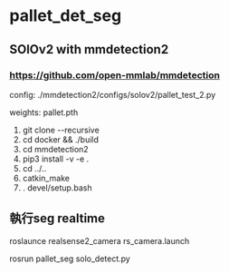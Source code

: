 # pallet_det_seg
## SOlOv2 with mmdetection2
### https://github.com/open-mmlab/mmdetection

config: ./mmdetection2/configs/solov2/pallet_test_2.py

weights: pallet.pth

1. git clone --recursive 
2. cd docker && ./build
3. cd mmdetection2
4. pip3 install -v -e .
5. cd ../..
6. catkin_make
7. . devel/setup.bash

## 執行seg realtime
roslaunce realsense2_camera rs_camera.launch

rosrun pallet_seg solo_detect.py
